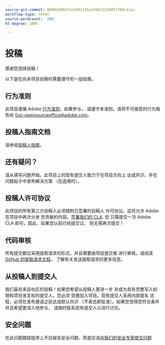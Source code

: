 ```yaml
---
source-git-commit: 8680d300472c549115ba3d4bf12500f2700ca1ac
workflow-type: tm+mt
source-wordcount: '294'
ht-degree: 100%

---
```

# 投稿

感谢您选择投稿！

以下是在向本项目投稿时需要遵守的一组指南。

## 行为准则

此项目遵循 Adobe [行为准则](code-of-conduct.md)。如果参与，
请遵守本准则。请将不可接受的行为报告给 
[Grp-opensourceoffice@adobe.com](mailto:Grp-opensourceoffice@adobe.com)。

## 投稿人指南文档

请参阅[投稿人指南](https://experienceleague.adobe.com/docs/contributor/contributor-guide/introduction.html?lang=zh-Hans)。

## 还有疑问？

请从填写问题开始。此项目上的现有提交人致力于在项目方向上
达成共识，并在问题帖子中发布解决方案
（在适用时）。

## 投稿人许可协议

此项目的所有第三方投稿人必须随附已签署的投稿人
许可协议。这将允许 Adobe 在项目中再次分发
您贡献的内容。[签署我们的 CLA](http://opensource.adobe.com/cla.html). 您
只需提交一次 Adobe CLA 即可，因此，如果您以前已经提交过，
则无需再次提交！

## 代码审核

所有提交都应采用提取请求的形式，并且需要由项目提交者
进行审核。请阅读 [GitHub 的提取请求文档](https://help.github.com/cn/articles/about-pull-requests/)，
了解有关发送提取请求的更多信息。

<!--
Lastly, please follow the [pull request template](PULL_REQUEST_TEMPLATE.md) when
submitting a pull request!
-->

## 从投稿人到提交人

我们喜欢来自社区的投稿！如果您希望从投稿人更进一步
并成为具有完整写入权限和项目发言权的提交人，您必须
受邀加入项目。现有提交人采用内部提名
流程，必须在发布邀请之前达成默认共识
（不表态即批准）。如果您觉得您符合条件并且希望更深入地参与，
请随时联系现有提交人以进行讨论。

## 安全问题

在此问题跟踪程序上不应报告安全问题，而是应该[向我们的安全专家提交问题](https://helpx.adobe.com/cn/security/alertus.html)
